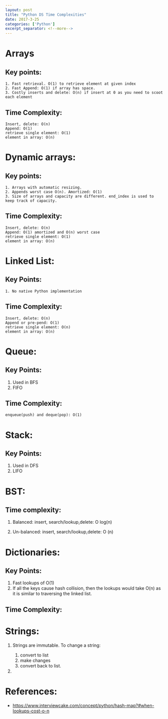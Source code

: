 ```yaml
---
layout: post
title: "Python DS Time Complexities"
date: 2017-3-25
categories: ['Python']
excerpt_separator: <!--more-->
---
```




# Arrays
## Key points:
    1. Fast retrieval. O(1) to retrieve element at given index
    2. Fast Append: O(1) if array has space.
    3. Costly inserts and delete: O(n) if insert at 0 as you need to scoot each element

## Time Complexity:
```
Insert, delete: O(n)
Append: O(1)
retrieve single element: O(1)
element in array: O(n)
```

# Dynamic arrays:
## Key points:
    1. Arrays with automatic resizing.
    2. Appends worst case O(n). Amortized: O(1)
    3. Size of arrays and capacity are different. end_index is used to keep track of capacity.
    
## Time Complexity:
```
Insert, delete: O(n)
Append: O(1) amortized and O(n) worst case
retrieve single element: O(1)
element in array: O(n)
```
# Linked List:
## Key Points:
    1. No native Python implementation

## Time Complexity:
```
Insert, delete: O(n) 
Append or pre-pend: O(1)
retrieve single element: O(n)
element in array: O(n)
```


# Queue:
## Key Points:
1. Used in BFS
2. FIFO

## Time Complexity:

```
enqueue(push) and deque(pop): O(1) 
```

# Stack:
## Key Points:
1. Used in DFS
2. LIFO


# BST:

## Time complexity:
1. Balanced:
insert, search/lookup,delete: O log(n)

2. Un-balanced:
insert, search/lookup,delete: O (n)

# Dictionaries:
## Key Points:
1. Fast lookups of O(1)
2. If all the keys cause hash collision, then the lookups would take O(n) as it is similar to traversing the linked list.


## Time Complexity:



# Strings:
1. Strings are immutable. To change a string:
    1. convert to list
    2. make changes
    3. convert back to list.

2. 


# References:

- https://www.interviewcake.com/concept/python/hash-map?#when-lookups-cost-o-n